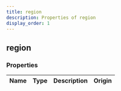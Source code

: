 ```yaml
---
title: region
description: Properties of region
display_order: 1
---
```


## region

### Properties

| Name | Type | Description | Origin |
|------|------|-------------|--------|

